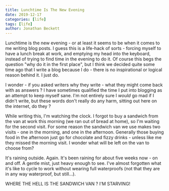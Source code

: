 ```yaml
---
title: Lunchtime Is The New Evening
date: 2019-12-17
categories: [life]
tags: [life]
author: Jonathan Beckett
---
```


Lunchtime is the new evening - or at least it seems to be when it comes to me writing blog posts. I guess this is a life-hack of sorts - forcing myself to have a lunch break at work, and emptying my head into the keyboard, instead of trying to find time in the evening to do it. Of course this begs the question "why do it in the first place", but I think we decided quite some time ago that I write a blog because I do - there is no inspirational or logical reason behind it. I just do.

I wonder - if you asked writers why they write - what they might come back with as answers ? I have sometimes qualified the time I put into blogging as an attempt to keep myself sane. I'm not entirely sure I *would* go mad if I didn't write, but these words don't really do any harm, sitting out here on the internet, do they ?

While writing this, I'm watching the clock. I forgot to buy a sandwich from the van at work this morning (we ran out of bread at home), so I'm waiting for the second visit. For some reason the sandwich van we use makes two visits - one in the morning, and one in the afternoon. Generally those buying food in the afternoon just go for chocolate and fizzy drinks - unless like me they missed the morning visit. I wonder what will be left on the van to choose from?

It's raining outside. Again. It's been raining for about five weeks now - on and off. A gentle mist, just heavy enough to see. I've almost forgotten what it's like to cycle to work without wearing full waterproofs (not that they are in any way waterproof, but still...).

WHERE THE HELL IS THE SANDWICH VAN ? I'M STARVING!
